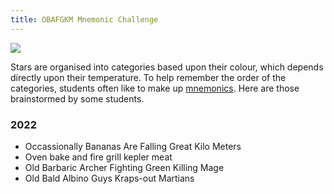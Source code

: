 ```yaml
---
title: OBAFGKM Mnemonic Challenge
---
```


![](https://astronomy.com/-/media/Images/Magazine%20Articles/2021/04/ScreenShot20210420at3.19.16PM.jpg?mw=600)

Stars are organised into categories based upon their colour, which depends directly upon their temperature. To help remember the order of the categories, students often like to make up [mnemonics](https://en.wikipedia.org/wiki/Mnemonic). Here are those brainstormed by some students.

### 2022

- Occassionally Bananas Are Falling Great Kilo Meters
- Oven bake and fire grill kepler meat
- Old Barbaric Archer Fighting Green Killing Mage
- Old Bald Albino Guys Kraps-out Martians